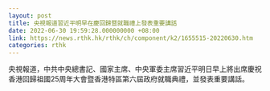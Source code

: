 ```yaml
---
layout: post
title: 央視報道習近平明早在慶回歸暨就職禮上發表重要講話
date: 2022-06-30 19:59:28.000000000 +08:00
link: https://news.rthk.hk/rthk/ch/component/k2/1655515-20220630.htm
categories: rthk
---
```


央視報道，中共中央總書記、國家主席、中央軍委主席習近平明日早上將出席慶祝香港回歸祖國25周年大會暨香港特區第六屆政府就職典禮，並發表重要講話。
